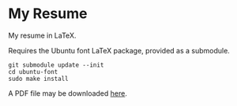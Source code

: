 My Resume
=========

My resume in LaTeX.

Requires the Ubuntu font LaTeX package, provided as a submodule.

```
git submodule update --init
cd ubuntu-font
sudo make install
```

A PDF file may be downloaded [here](https://github.com/lyska/resume/raw/master/resume.pdf).


